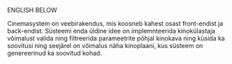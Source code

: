 ENGLISH BELOW

Cinemasystem on veebirakendus, mis koosneb kahest osast front-endist ja back-endist. Süsteemi enda üldine idee on implemnteerida kinokülastaja võimalust valida ning filtreerida parameetrite põhjal kinokava ning küsida ka soovitusi ning seejärel on võimalus näha kinoplaani, 
kus süsteem on genereerinud ka soovitud kohad.

